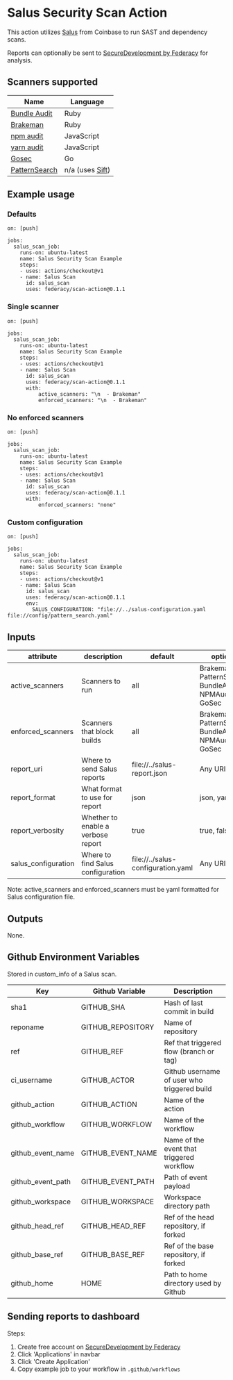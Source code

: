 # Salus Security Scan Action 

This action utilizes [Salus](https://github.com/coinbase/salus) from Coinbase to run SAST and dependency scans. 

Reports can optionally be sent to [SecureDevelopment by Federacy](https://www.securedevelopment.com) for analysis. 

## Scanners supported

| Name | Language | 
| ---- | -------- | 
| [Bundle Audit](https://github.com/rubysec/bundler-audit) | Ruby |
| [Brakeman](https://github.com/presidentbeef/brakeman) | Ruby | 
| [npm audit](https://docs.npmjs.com/cli/audit) | JavaScript |
| [yarn audit](https://yarnpkg.com/lang/en/docs/cli/audit/) | JavaScript |
| [Gosec](https://github.com/securego/gosec) | Go | 
| [PatternSearch](https://github.com/coinbase/salus/blob/master/docs/scanners/pattern_search.md) | n/a (uses [Sift](https://sift-tool.org/)) | 

## Example usage

### Defaults

```
on: [push]

jobs:
  salus_scan_job:
    runs-on: ubuntu-latest
    name: Salus Security Scan Example
    steps:
    - uses: actions/checkout@v1
    - name: Salus Scan
      id: salus_scan
      uses: federacy/scan-action@0.1.1
```

### Single scanner

```
on: [push]

jobs:
  salus_scan_job:
    runs-on: ubuntu-latest
    name: Salus Security Scan Example
    steps:
    - uses: actions/checkout@v1
    - name: Salus Scan
      id: salus_scan
      uses: federacy/scan-action@0.1.1
      with:
          active_scanners: "\n  - Brakeman"
          enforced_scanners: "\n  - Brakeman"
```

### No enforced scanners 

```
on: [push]

jobs:
  salus_scan_job:
    runs-on: ubuntu-latest
    name: Salus Security Scan Example
    steps:
    - uses: actions/checkout@v1
    - name: Salus Scan
      id: salus_scan
      uses: federacy/scan-action@0.1.1
      with:
          enforced_scanners: "none"
```

### Custom configuration

```
on: [push]

jobs:
  salus_scan_job:
    runs-on: ubuntu-latest
    name: Salus Security Scan Example
    steps:
    - uses: actions/checkout@v1
    - name: Salus Scan
      id: salus_scan
      uses: federacy/scan-action@0.1.1
      env:
        SALUS_CONFIGURATION: "file://../salus-configuration.yaml file://config/pattern_search.yaml"
```

## Inputs

| attribute | description | default | options |
| --------- | ----------- | ------- | ------- |
| active_scanners | Scanners to run | all | Brakeman, PatternSearch, BundleAudit, NPMAudit, GoSec |
| enforced_scanners | Scanners that block builds | all | Brakeman, PatternSearch, BundleAudit, NPMAudit, GoSec |
| report_uri | Where to send Salus reports | file://../salus-report.json | Any URI |
| report_format | What format to use for report | json | json, yaml, txt |
| report_verbosity | Whether to enable a verbose report | true | true, false |
| salus_configuration | Where to find Salus configuration | file://../salus-configuration.yaml | Any URI |

Note: active_scanners and enforced_scanners must be yaml formatted for Salus configuration file.

## Outputs

None.

## Github Environment Variables

Stored in custom_info of a Salus scan.

| Key | Github Variable | Description |
| --- | ----------------- | ----------- |
| sha1    | GITHUB_SHA | Hash of last commit in build |
| reponame | GITHUB_REPOSITORY | Name of repository |
| ref | GITHUB_REF | Ref that triggered flow (branch or tag) |
| ci_username | GITHUB_ACTOR | Github username of user who triggered build |
| github_action | GITHUB_ACTION | Name of the action |
| github_workflow | GITHUB_WORKFLOW | Name of the workflow |
| github_event_name | GITHUB_EVENT_NAME | Name of the event that triggered workflow |
| github_event_path | GITHUB_EVENT_PATH | Path of event payload |
| github_workspace | GITHUB_WORKSPACE | Workspace directory path |
| github_head_ref | GITHUB_HEAD_REF | Ref of the head repository, if forked |
| github_base_ref | GITHUB_BASE_REF | Ref of the base repository, if forked |
| github_home | HOME | Path to home directory used by Github |

## Sending reports to dashboard

Steps:

1. Create free account on [SecureDevelopment by Federacy](https://www.securedevelopment.com)
2. Click 'Applications' in navbar
3. Click 'Create Application'
4. Copy example job to your workflow in `.github/workflows`

